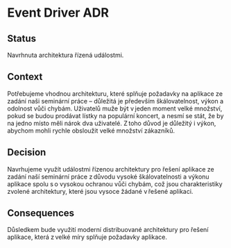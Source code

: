 # Event Driver ADR

## Status

Navrhnuta architektura řízená událostmi. 

## Context

Potřebujeme vhodnou architekturu, které splňuje požadavky na aplikace ze zadání naši seminární práce – důležitá je především škálovatelnost, výkon a odolnost vůči chybám. Uživatelů muže být v jeden moment velké množství, pokud se budou prodávat lístky na populární koncert, a nesmí se stát, že by na jedno místo měli nárok dva uživatelé. Z toho důvod je důležitý i výkon, abychom mohli rychle obsloužit velké množství zákazníků. 

## Decision

Navrhujeme využít událostmi řízenou architektury pro řešení aplikace ze zadání naší seminární práce z důvodu vysoké škálovatelnosti a výkonu aplikace spolu s o vysokou ochranou vůči chybám, což jsou charakteristiky zvolené architektury, které jsou vysoce žádané v řešené aplikaci. 

## Consequences

Důsledkem bude využití moderní distribuované architektury pro řešení aplikace, která z velké míry splňuje požadavky aplikace. 